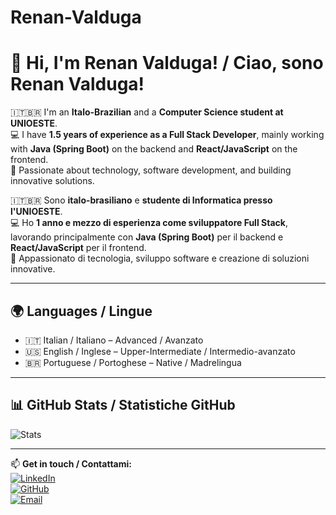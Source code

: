 # Renan-Valduga

# 👋 Hi, I'm Renan Valduga! / Ciao, sono Renan Valduga!

🇮🇹🇧🇷 I'm an **Italo-Brazilian** and a **Computer Science student at UNIOESTE**.  
💻 I have **1.5 years of experience as a Full Stack Developer**, mainly working with **Java (Spring Boot)** on the backend and **React/JavaScript** on the frontend.  
🚀 Passionate about technology, software development, and building innovative solutions.  

🇮🇹🇧🇷 Sono **italo-brasiliano** e **studente di Informatica presso l'UNIOESTE**.  
💻 Ho **1 anno e mezzo di esperienza come sviluppatore Full Stack**, lavorando principalmente con **Java (Spring Boot)** per il backend e **React/JavaScript** per il frontend.  
🚀 Appassionato di tecnologia, sviluppo software e creazione di soluzioni innovative.  

---

## 🌍 Languages / Lingue
- 🇮🇹 Italian / Italiano – Advanced / Avanzato  
- 🇺🇸 English / Inglese – Upper-Intermediate / Intermedio-avanzato  
- 🇧🇷 Portuguese / Portoghese – Native / Madrelingua  

---

## 📊 GitHub Stats / Statistiche GitHub
![Stats](https://github-readme-stats.vercel.app/api?username=Renanvkafer&show_icons=true&theme=dracula)

---

📫 **Get in touch / Contattami:**  
[![LinkedIn](https://img.shields.io/badge/LinkedIn-blue?logo=linkedin&style=for-the-badge)](https://www.linkedin.com/in/renan-valduga-kafer-921750243/)  
[![GitHub](https://img.shields.io/badge/GitHub-000?logo=github&style=for-the-badge)](https://github.com/Renanvkafer)  
[![Email](https://img.shields.io/badge/Email-red?logo=gmail&style=for-the-badge)](mailto:renanvkafer@gmail.com)
